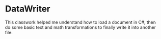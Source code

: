 # DataWriter

This classwork helped me understand how to load a document in C#, then do some basic text and math transformations to finally write it into another file.
